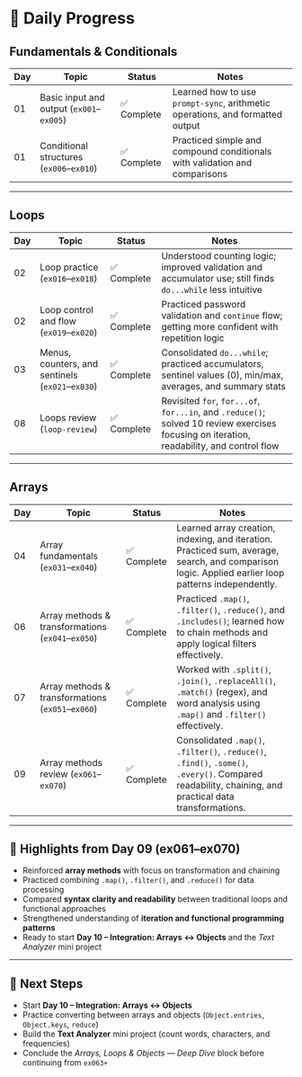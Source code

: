 # 🧠 Daily Progress

## Fundamentals & Conditionals

| Day | Topic                                    | Status      | Notes                                                                         |
| --- | ---------------------------------------- | ----------- | ----------------------------------------------------------------------------- |
| 01  | Basic input and output (`ex001`–`ex005`) | ✅ Complete | Learned how to use `prompt-sync`, arithmetic operations, and formatted output |
| 01  | Conditional structures (`ex006`–`ex010`) | ✅ Complete | Practiced simple and compound conditionals with validation and comparisons    |

---

## Loops

| Day | Topic                                            | Status      | Notes                                                                                                                                     |
| --- | ------------------------------------------------ | ----------- | ----------------------------------------------------------------------------------------------------------------------------------------- |
| 02  | Loop practice (`ex016`–`ex018`)                  | ✅ Complete | Understood counting logic; improved validation and accumulator use; still finds `do...while` less intuitive                               |
| 02  | Loop control and flow (`ex019`–`ex020`)          | ✅ Complete | Practiced password validation and `continue` flow; getting more confident with repetition logic                                           |
| 03  | Menus, counters, and sentinels (`ex021`–`ex030`) | ✅ Complete | Consolidated `do...while`; practiced accumulators, sentinel values (0), min/max, averages, and summary stats                              |
| 08  | Loops review (`loop-review`)                     | ✅ Complete | Revisited `for`, `for...of`, `for...in`, and `.reduce()`; solved 10 review exercises focusing on iteration, readability, and control flow |

---

## Arrays

| Day | Topic                                             | Status      | Notes                                                                                                                                                  |
| --- | ------------------------------------------------- | ----------- | ------------------------------------------------------------------------------------------------------------------------------------------------------ |
| 04  | Array fundamentals (`ex031`–`ex040`)              | ✅ Complete | Learned array creation, indexing, and iteration. Practiced sum, average, search, and comparison logic. Applied earlier loop patterns independently.    |
| 06  | Array methods & transformations (`ex041`–`ex050`) | ✅ Complete | Practiced `.map()`, `.filter()`, `.reduce()`, and `.includes()`; learned how to chain methods and apply logical filters effectively.                   |
| 07  | Array methods & transformations (`ex051`–`ex060`) | ✅ Complete | Worked with `.split()`, `.join()`, `.replaceAll()`, `.match()` (regex), and word analysis using `.map()` and `.filter()` effectively.                  |
| 09  | Array methods review (`ex061`–`ex070`)            | ✅ Complete | Consolidated `.map()`, `.filter()`, `.reduce()`, `.find()`, `.some()`, `.every()`. Compared readability, chaining, and practical data transformations. |

---

## 🧩 Highlights from Day 09 (ex061–ex070)

- Reinforced **array methods** with focus on transformation and chaining
- Practiced combining `.map()`, `.filter()`, and `.reduce()` for data processing
- Compared **syntax clarity and readability** between traditional loops and functional approaches
- Strengthened understanding of **iteration and functional programming patterns**
- Ready to start **Day 10 – Integration: Arrays ↔ Objects** and the _Text Analyzer_ mini project

---

## 🧠 Next Steps

- Start **Day 10 – Integration: Arrays ↔ Objects**
- Practice converting between arrays and objects (`Object.entries`, `Object.keys`, `reduce`)
- Build the **Text Analyzer** mini project (count words, characters, and frequencies)
- Conclude the _Arrays, Loops & Objects — Deep Dive_ block before continuing from `ex063+`
